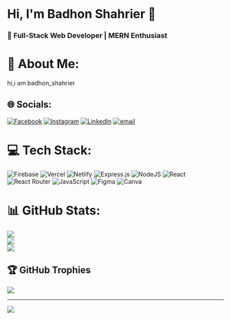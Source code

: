 
# Hi, I'm Badhon Shahrier 👋  
### 🌱 Full-Stack Web Developer | MERN Enthusiast


# 💫 About Me:
hi,i am badhon_shahrier


## 🌐 Socials:
[![Facebook](https://img.shields.io/badge/Facebook-%231877F2.svg?logo=Facebook&logoColor=white)](https://facebook.com/https://www.facebook.com/shahrier.islam.badhon.2024/) [![Instagram](https://img.shields.io/badge/Instagram-%23E4405F.svg?logo=Instagram&logoColor=white)](https://instagram.com/https://www.instagram.com/) [![LinkedIn](https://img.shields.io/badge/LinkedIn-%230077B5.svg?logo=linkedin&logoColor=white)](https://linkedin.com/in/https://www.linkedin.com/in/shahrier-islam-badhon-514a4b27b/) [![email](https://img.shields.io/badge/Email-D14836?logo=gmail&logoColor=white)](mailto:badhonshahrier404@gmail.com) 

# 💻 Tech Stack:
![Firebase](https://img.shields.io/badge/firebase-%23039BE5.svg?style=for-the-badge&logo=firebase) ![Vercel](https://img.shields.io/badge/vercel-%23000000.svg?style=for-the-badge&logo=vercel&logoColor=white) ![Netlify](https://img.shields.io/badge/netlify-%23000000.svg?style=for-the-badge&logo=netlify&logoColor=#00C7B7) ![Express.js](https://img.shields.io/badge/express.js-%23404d59.svg?style=for-the-badge&logo=express&logoColor=%2361DAFB) ![NodeJS](https://img.shields.io/badge/node.js-6DA55F?style=for-the-badge&logo=node.js&logoColor=white) ![React](https://img.shields.io/badge/react-%2320232a.svg?style=for-the-badge&logo=react&logoColor=%2361DAFB) ![React Router](https://img.shields.io/badge/React_Router-CA4245?style=for-the-badge&logo=react-router&logoColor=white) ![JavaScript](https://img.shields.io/badge/javascript-%23323330.svg?style=for-the-badge&logo=javascript&logoColor=%23F7DF1E) ![Figma](https://img.shields.io/badge/figma-%23F24E1E.svg?style=for-the-badge&logo=figma&logoColor=white) ![Canva](https://img.shields.io/badge/Canva-%2300C4CC.svg?style=for-the-badge&logo=Canva&logoColor=white)
# 📊 GitHub Stats:
![](https://github-readme-stats.vercel.app/api?username=Badhonshahrier&theme=blue-green&hide_border=true&include_all_commits=false&count_private=false)<br/>
![](https://nirzak-streak-stats.vercel.app/?user=Badhonshahrier&theme=blue-green&hide_border=true)<br/>
![](https://github-readme-stats.vercel.app/api/top-langs/?username=Badhonshahrier&theme=blue-green&hide_border=true&include_all_commits=false&count_private=false&layout=compact)

## 🏆 GitHub Trophies
![](https://github-profile-trophy.vercel.app/?username=Badhonshahrier&theme=radical&no-frame=false&no-bg=true&margin-w=4)

---
[![](https://visitcount.itsvg.in/api?id=Badhonshahrier&icon=0&color=0)](https://visitcount.itsvg.in)

<!-- Proudly created with GPRM ( https://gprm.itsvg.in ) -->

